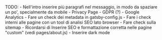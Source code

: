TODO:
    - Nell'intro inserire più paragrafi nel messaggio, in modo da spaziare un po', specialmente da mobile
    - Privacy Page
    - GDPR (?)
    - Google Analytics
    - Fare un check dei metadata in gatsby-config.js
    - Fare i check interni alle pagine con un tool di analisi SEO lato browser
    - Fare check sulla sitemap
    - Ricordarsi di Inserire SEO e formattazione corretta nelle pagine "custom" (vedi pages/about.js)
    - Inserire dark mode